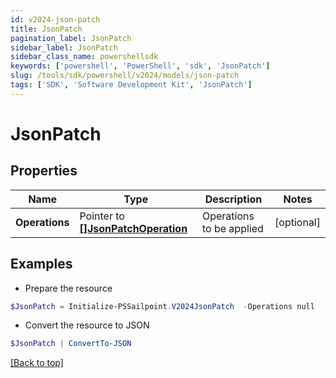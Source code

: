 ```yaml
---
id: v2024-json-patch
title: JsonPatch
pagination_label: JsonPatch
sidebar_label: JsonPatch
sidebar_class_name: powershellsdk
keywords: ['powershell', 'PowerShell', 'sdk', 'JsonPatch'] 
slug: /tools/sdk/powershell/v2024/models/json-patch
tags: ['SDK', 'Software Development Kit', 'JsonPatch']
---
```



# JsonPatch

## Properties

Name | Type | Description | Notes
------------ | ------------- | ------------- | -------------
**Operations** |  Pointer to [**[]JsonPatchOperation**](json-patch-operation) | Operations to be applied | [optional] 

## Examples

- Prepare the resource
```powershell
$JsonPatch = Initialize-PSSailpoint.V2024JsonPatch  -Operations null
```

- Convert the resource to JSON
```powershell
$JsonPatch | ConvertTo-JSON
```


[[Back to top]](#) 

